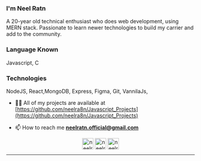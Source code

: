 <!-- ### Hi there 👋
-->
<!--
**neelra8n/neelra8n** is a ✨ _special_ ✨ repository because its `README.md` (this file) appears on your GitHub profile.-->

<h3 align="left">I'm Neel Ratn</h3>
<p align="left">A 20-year old technical enthusiast who does web development, using MERN stack. Passionate to learn newer technologies to build my carrier and add to the community.</p>

<h3 align="left">Language Known</h3>
<p align="left">Javascript, C</p>

<h3 align="left">Technologies</h3>
<p align="left">NodeJS, React,MongoDB, Express, Figma, Git, VannilaJs, </p>


- 👨‍💻 All of my projects are available at [https://github.com/neelra8n/Javascript_Projects](https://github.com/neelra8n/Javascript_Projects)

- 📫 How to reach me **neelratn.official@gmail.com**

<p align="center">
<a href="https://www.linkedin.com/in/neel-ratn-353b60169/" target="blank"><img align="center" src="https://cdn.jsdelivr.net/npm/simple-icons@3.0.1/icons/linkedin.svg" alt="neelratn" height="30" width="30" /></a>
<a href="https://fb.com/neelratn100" target="blank"><img align="center" src="https://cdn.jsdelivr.net/npm/simple-icons@3.0.1/icons/facebook.svg" alt="neelratn" height="30" width="30" /></a>
<a href="https://instagram.com/indianghumakkad" target="blank"><img align="center" src="https://cdn.jsdelivr.net/npm/simple-icons@3.0.1/icons/instagram.svg" alt="neelratn" height="30" width="30" /></a>
</p>

----
